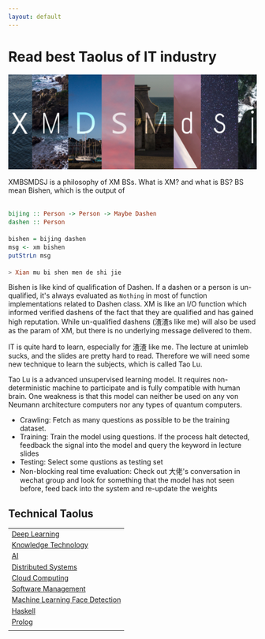 ```yaml
---
layout: default
---
```


# Read best Taolus of IT industry

![xm](/assets/xmcover.png)

XMBSMDSJ is a philosophy of XM BSs. What is XM? and what is BS? BS mean Bishen, which is the output of 
```haskell

bijing :: Person -> Person -> Maybe Dashen
dashen :: Person

bishen = bijing dashen
msg <- xm bishen
putStrLn msg

> Xian mu bi shen men de shi jie

```
Bishen is like kind of qualification of Dashen. If a dashen or a person is un-qualified, it's always evaluated as `Nothing` in most of function implementations related to Dashen class. XM is like an I/O function which informed verified dashens of the fact that they are qualified and has gained high reputation. While un-qualified dashens (渣渣s like me) will also be used as the param of XM, but there is no underlying message delivered to them.

IT is quite hard to learn, especially for 渣渣 like me. The lecture at unimleb sucks, and the slides are pretty hard to read. Therefore we will need some new technique to learn the subjects, which is called Tao Lu.

Tao Lu is a advanced unsupervised learning model. It requires non-deterministic machine to participate and is fully compatible with human brain. One weakness is that this model can neither be used on any von Neumann architecture computers nor any types of quantum computers.

- Crawling: Fetch as many questions as possible to be the training dataset.
- Training: Train the model using questions. If the process halt detected, feedback the signal into the model and query the keyword in lecture slides
- Testing: Select some qustions as testing set
- Non-blocking real time evaluation: Check out 大佬's conversation in wechat group and look for something that the model has not seen before, feed back into the system and re-update the weights


## Technical Taolus

| |
|--|
| [Deep Learning](./DeepLearning/DeepLearning.md) |
|[Knowledge Technology](./KnowledgeTechnology/KTReview.md)|
|[AI](./AI/AIReview.md)|
|[Distributed Systems](./DistributedSystems/full-semester-notes.pdf)|
|[Cloud Computing](./CloudComputing/CCC.md)|
|[Software Management](./SPM/SPM.xmind)|
|[Machine Learning Face Detection](./FaceDetection/FaceDetection.md)|
|[Haskell](./Haskell/Haskell.md)|
|[Prolog](./Prolog/Prolog.md)|
||